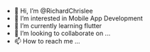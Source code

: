 - 👋 Hi, I’m @RichardChrislee
- 👀 I’m interested in Mobile App Development
- 🌱 I’m currently learning flutter
- 💞️ I’m looking to collaborate on ...
- 📫 How to reach me ...

<!---
RichardChrislee/RichardChrislee is a ✨ special ✨ repository because its `README.md` (this file) appears on your GitHub profile.
You can click the Preview link to take a look at your changes.
--->
